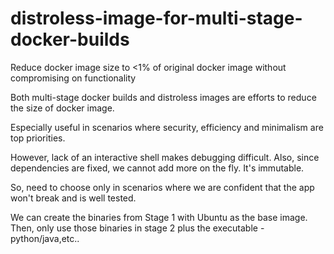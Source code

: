 # distroless-image-for-multi-stage-docker-builds

Reduce docker image size to <1% of original docker image without compromising on functionality 

Both multi-stage docker builds and distroless images are efforts to reduce the size of docker image. 

Especially useful in scenarios where security, efficiency and minimalism are top priorities.

However, lack of an interactive shell makes debugging difficult. Also, since dependencies are fixed, we cannot add more on the fly. It's immutable.

So, need to choose only in scenarios where we are confident that the app won't break and is well tested.

We can create the binaries from Stage 1 with Ubuntu as the base image. Then, only use those binaries in stage 2 plus the executable - python/java,etc..